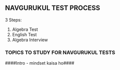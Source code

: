 ## NAVGURUKUL TEST PROCESS

 3 Steps: 
 1. Algebra Test 
 2. English Test
 3. Algebra Interview 

### TOPICS TO STUDY FOR NAVGURUKUL TESTS
####Intro - mindset kaisa ho####




